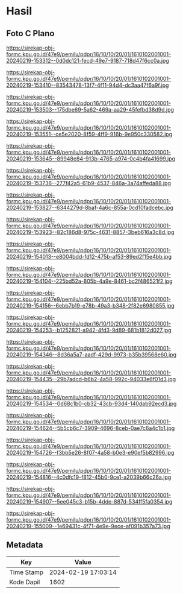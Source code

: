 # Hasil

## Foto C Plano

https://sirekap-obj-formc.kpu.go.id/47e9/pemilu/pdpr/16/10/10/20/01/1610102001001-20240219-153312--0d0dc121-fecd-49e7-9187-718d47f6cc0a.jpg

https://sirekap-obj-formc.kpu.go.id/47e9/pemilu/pdpr/16/10/10/20/01/1610102001001-20240219-153410--83543478-13f7-4f11-94d4-dc3aa47f6a9f.jpg

https://sirekap-obj-formc.kpu.go.id/47e9/pemilu/pdpr/16/10/10/20/01/1610102001001-20240219-153503--175dbe69-5a62-469a-aa29-45fefbd38d9d.jpg

https://sirekap-obj-formc.kpu.go.id/47e9/pemilu/pdpr/16/10/10/20/01/1610102001001-20240219-153551--ce5e2020-8f59-4ff9-916b-9e950c330582.jpg

https://sirekap-obj-formc.kpu.go.id/47e9/pemilu/pdpr/16/10/10/20/01/1610102001001-20240219-153645--89948e84-913b-4765-a974-0c4b4fa41699.jpg

https://sirekap-obj-formc.kpu.go.id/47e9/pemilu/pdpr/16/10/10/20/01/1610102001001-20240219-153736--277f42a5-61b9-4537-846a-3a74affeda88.jpg

https://sirekap-obj-formc.kpu.go.id/47e9/pemilu/pdpr/16/10/10/20/01/1610102001001-20240219-153827--6344279d-8baf-4a6c-855a-0cd10fadcebc.jpg

https://sirekap-obj-formc.kpu.go.id/47e9/pemilu/pdpr/16/10/10/20/01/1610102001001-20240219-153923--82c186d8-975c-4631-8857-3beb616a3c8d.jpg

https://sirekap-obj-formc.kpu.go.id/47e9/pemilu/pdpr/16/10/10/20/01/1610102001001-20240219-154013--e8004bdd-fd12-475b-af53-89ed2f15e4bb.jpg

https://sirekap-obj-formc.kpu.go.id/47e9/pemilu/pdpr/16/10/10/20/01/1610102001001-20240219-154104--225bd52a-805b-4a9e-8461-bc2f486521f2.jpg

https://sirekap-obj-formc.kpu.go.id/47e9/pemilu/pdpr/16/10/10/20/01/1610102001001-20240219-154156--6ebb7b19-e78b-49a3-b348-2f82e6980855.jpg

https://sirekap-obj-formc.kpu.go.id/47e9/pemilu/pdpr/16/10/10/20/01/1610102001001-20240219-154253--b1252821-a942-4fd3-9d89-681b1812d027.jpg

https://sirekap-obj-formc.kpu.go.id/47e9/pemilu/pdpr/16/10/10/20/01/1610102001001-20240219-154346--8d36a5a7-aadf-429d-9973-b35b39568e60.jpg

https://sirekap-obj-formc.kpu.go.id/47e9/pemilu/pdpr/16/10/10/20/01/1610102001001-20240219-154435--29b7adcd-b6b2-4a58-992c-94033e6f01d3.jpg

https://sirekap-obj-formc.kpu.go.id/47e9/pemilu/pdpr/16/10/10/20/01/1610102001001-20240219-154534--0d68c1b0-cb32-43cb-93d4-140dab92ecd3.jpg

https://sirekap-obj-formc.kpu.go.id/47e9/pemilu/pdpr/16/10/10/20/01/1610102001001-20240219-154624--5b5cb6c7-3909-4696-8ceb-0ae7c6a4c1b1.jpg

https://sirekap-obj-formc.kpu.go.id/47e9/pemilu/pdpr/16/10/10/20/01/1610102001001-20240219-154726--f3bb5e26-8f07-4a58-b0e3-e90ef5b82996.jpg

https://sirekap-obj-formc.kpu.go.id/47e9/pemilu/pdpr/16/10/10/20/01/1610102001001-20240219-154816--4c0dfc19-f812-45b0-9ce1-a2039b66c26a.jpg

https://sirekap-obj-formc.kpu.go.id/47e9/pemilu/pdpr/16/10/10/20/01/1610102001001-20240219-154907--5ee045c3-b15b-4dde-887d-534ff5fa0354.jpg

https://sirekap-obj-formc.kpu.go.id/47e9/pemilu/pdpr/16/10/10/20/01/1610102001001-20240219-155009--1e69431c-4f71-4e9e-9ece-af091b357a73.jpg


## Metadata

| Key        | Value               |
| ---------- | ------------------- |
| Time Stamp | 2024-02-19 17:03:14 |
| Kode Dapil | 1602                |



